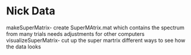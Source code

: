 # Nick Data
makeSuperMatrix- create SuperMAtrix.mat which contains the spectrum from many trials needs
adjustments for other computers
visualizeSuperMatrix- cut up the super martrix different ways to see how the data looks

